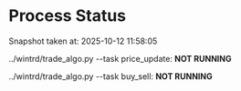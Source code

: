 # Process Status

Snapshot taken at: 2025-10-12 11:58:05

../wintrd/trade_algo.py --task price_update: **NOT RUNNING**

../wintrd/trade_algo.py --task buy_sell: **NOT RUNNING**

